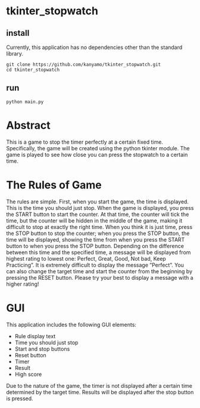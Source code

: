 # tkinter_stopwatch

## install

Currently, this application has no dependencies other than the standard library.

```
git clone https://github.com/kanyamo/tkinter_stopwatch.git
cd tkinter_stopwatch
```

## run

```
python main.py
```


# Abstract
This is a game to stop the timer perfectly at a certain fixed time. Specifically, the game will be created using the python tkinter module.
The game is played to see how close you can press the stopwatch to a certain time.

# The Rules of Game
The rules are simple. First, when you start the game, the time is displayed. This is the time you should just stop. When the game is displayed, you press the START button to start the counter. 
At that time, the counter will tick the time, but the counter will be hidden in the middle of the game, making it difficult to stop at exactly the right time.
When you think it is just time, press the STOP button to stop the counter; when
you press the STOP button, the time will be displayed, showing the time from when
you press the START button to when you press the STOP button.
Depending on the difference between this time and the specified time, a message will be displayed from highest rating to lowest one: Perfect, Great, Good, Not bad, Keep Practicing”. 
It is extremely difficult to display the message ”Perfect”.
You can also change the target time and start the counter from the beginning by pressing the RESET button.
Please try your best to display a message with a higher rating!

# GUI
This application includes the following GUI elements:
- Rule display text
- Time you should just stop
- Start and stop buttons
- Reset button
- Timer
- Result
- High score

Due to the nature of the game, the timer is not displayed after a certain time determined by the target time. Results will be displayed after the stop button is pressed.
